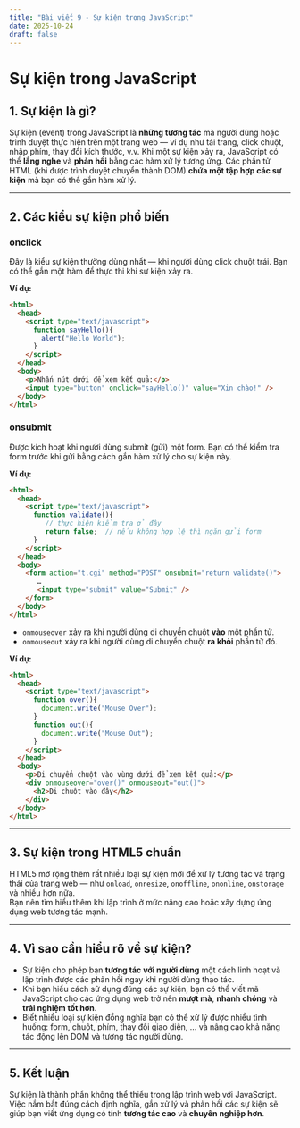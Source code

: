 ```yaml
---
title: "Bài viết 9 - Sự kiện trong JavaScript"
date: 2025-10-24
draft: false
---
```


# Sự kiện trong JavaScript

## 1. Sự kiện là gì?  
Sự kiện (event) trong JavaScript là **những tương tác** mà người dùng hoặc trình duyệt thực hiện trên một trang web — ví dụ như tải trang, click chuột, nhập phím, thay đổi kích thước, v.v. Khi một sự kiện xảy ra, JavaScript có thể **lắng nghe** và **phản hồi** bằng các hàm xử lý tương ứng.
Các phần tử HTML (khi được trình duyệt chuyển thành DOM) **chứa một tập hợp các sự kiện** mà bạn có thể gắn hàm xử lý.

---

## 2. Các kiểu sự kiện phổ biến  
### **onclick**  
Đây là kiểu sự kiện thường dùng nhất — khi người dùng click chuột trái. Bạn có thể gắn một hàm để thực thi khi sự kiện xảy ra.

**Ví dụ:**
```html
<html>
  <head>
    <script type="text/javascript">
      function sayHello(){
        alert("Hello World");
      }
    </script>
  </head>
  <body>
    <p>Nhấn nút dưới để xem kết quả:</p>
    <input type="button" onclick="sayHello()" value="Xin chào!" />
  </body>
</html>
``` 

### **onsubmit**  
Được kích hoạt khi người dùng submit (gửi) một form. Bạn có thể kiểm tra form trước khi gửi bằng cách gắn hàm xử lý cho sự kiện này.

**Ví dụ:**
```html
<html>
  <head>
    <script type="text/javascript">
      function validate(){
         // thực hiện kiểm tra ở đây
         return false;  // nếu không hợp lệ thì ngăn gửi form
      }
    </script>
  </head>
  <body>
    <form action="t.cgi" method="POST" onsubmit="return validate()">
       …  
       <input type="submit" value="Submit" />
    </form>
  </body>
</html>
``` 

- `onmouseover` xảy ra khi người dùng di chuyển chuột **vào** một phần tử.  
- `onmouseout` xảy ra khi người dùng di chuyển chuột **ra khỏi** phần tử đó.

**Ví dụ:**
```html
<html>
  <head>
    <script type="text/javascript">
      function over(){
        document.write("Mouse Over");
      }
      function out(){
        document.write("Mouse Out");
      }
    </script>
  </head>
  <body>
    <p>Di chuyển chuột vào vùng dưới để xem kết quả:</p>
    <div onmouseover="over()" onmouseout="out()">
      <h2>Di chuột vào đây</h2>
    </div>
  </body>
</html>
``` 

---

## 3. Sự kiện trong HTML5 chuẩn  
HTML5 mở rộng thêm rất nhiều loại sự kiện mới để xử lý tương tác và trạng thái của trang web — như `onload`, `onresize`, `onoffline`, `ononline`, `onstorage` và nhiều hơn nữa.   
Bạn nên tìm hiểu thêm khi lập trình ở mức nâng cao hoặc xây dựng ứng dụng web tương tác mạnh.

---

## 4. Vì sao cần hiểu rõ về sự kiện?  
- Sự kiện cho phép bạn **tương tác với người dùng** một cách linh hoạt và lập trình được các phản hồi ngay khi người dùng thao tác.  
- Khi bạn hiểu cách sử dụng đúng các sự kiện, bạn có thể viết mã JavaScript cho các ứng dụng web trở nên **mượt mà**, **nhanh chóng** và **trải nghiệm tốt hơn**.  
- Biết nhiều loại sự kiện đồng nghĩa bạn có thể xử lý được nhiều tình huống: form, chuột, phím, thay đổi giao diện, … và nâng cao khả năng tác động lên DOM và tương tác người dùng.

---

## 5. Kết luận  
Sự kiện là thành phần không thể thiếu trong lập trình web với JavaScript. Việc nắm bắt đúng cách định nghĩa, gắn xử lý và phản hồi các sự kiện sẽ giúp bạn viết ứng dụng có tính **tương tác cao** và **chuyên nghiệp hơn**.